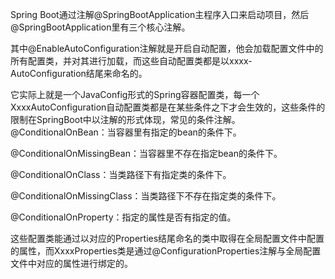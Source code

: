 Spring Boot通过注解@SpringBootApplication主程序入口来启动项目，然后@SpringBootApplication里有三个核心注解。

其中@EnableAutoConfiguration注解就是开启自动配置，他会加载配置文件中的所有配置类，并对其进行加载，而这些自动配置类都是以xxxx-AutoConfiguration结尾来命名的。

它实际上就是一个JavaConfig形式的Spring容器配置类，每一个XxxxAutoConfiguration自动配置类都是在某些条件之下才会生效的，这些条件的限制在SpringBoot中以注解的形式体现，常见的条件注解。
@ConditionalOnBean：当容器里有指定的bean的条件下。

@ConditionalOnMissingBean：当容器里不存在指定bean的条件下。

@ConditionalOnClass：当类路径下有指定类的条件下。

@ConditionalOnMissingClass：当类路径下不存在指定类的条件下。

@ConditionalOnProperty：指定的属性是否有指定的值。

这些配置类能通过以对应的Properties结尾命名的类中取得在全局配置文件中配置的属性，而XxxxProperties类是通过@ConfigurationProperties注解与全局配置文件中对应的属性进行绑定的。


